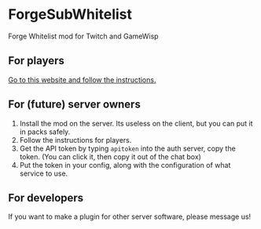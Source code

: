 ForgeSubWhitelist
=================

Forge Whitelist mod for Twitch and GameWisp

For players
-----------

[Go to this website and follow the instructions.](http://doubledoordev.net/?p=linking)

For (future) server owners
--------------------------

1. Install the mod on the server. Its useless on the client, but you can put it in packs safely.
2. Follow the instructions for players.
3. Get the API token by typing `apitoken` into the auth server, copy the token. (You can click it, then copy it out of the chat box)
4. Put the token in your config, along with the configuration of what service to use.

For developers
--------------

If you want to make a plugin for other server software, please message us!
